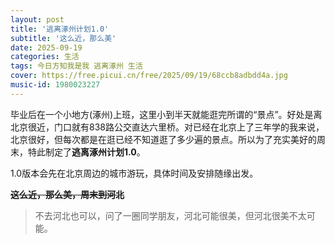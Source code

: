 ```yaml
---
layout: post
title: '逃离涿州计划1.0'
subtitle: '这么近，那么美'
date: 2025-09-19
categories: 生活
tags: 今日方知我是我 逃离涿州 生活
cover: https://free.picui.cn/free/2025/09/19/68ccb8adbdd4a.jpg
music-id: 1980023227
---
```



毕业后在一个小地方(涿州)上班，这里小到半天就能逛完所谓的“景点”。好处是离北京很近，门口就有838路公交直达六里桥。对已经在北京上了三年学的我来说，北京很好，但每次都是在逛已经不知道逛了多少遍的景点。所以为了充实美好的周末，特此制定了**逃离涿州计划1.0**。

1.0版本会先在北京周边的城市游玩，具体时间及安排随缘出发。

~~**这么近，那么美，周末到河北**~~

> 不去河北也可以，问了一圈同学朋友，河北可能很美，但河北很美不太可能。

